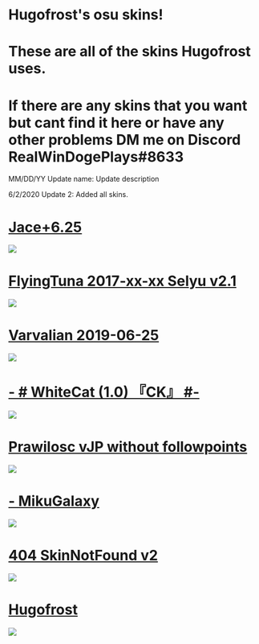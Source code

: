 # Hugofrost's osu skins!
# These are all of the skins Hugofrost uses.
# If there are any skins that you want but cant find it here or have any other problems DM me on Discord RealWinDogePlays#8633

MM/DD/YY Update name: Update description

6/2/2020 Update 2: Added all skins.

# [Jace+6.25](http://puu.sh/FM1ks/263dae1cda.osk)
![](https://osu.ppy.sh/ss/14989089/f082)

# [FlyingTuna 2017-xx-xx Selyu v2.1](https://circle-people.com/wp-content/Skins/FlyingTuna/FlyingTuna%202017-xx-xx%20Selyu%20v2.1.osk)
![](https://osu.ppy.sh/ss/14989094/ed8b)

# [Varvalian 2019-06-25](https://osuskins.net/skin/vjUqKOh)
![](https://osu.ppy.sh/ss/14989112/62ef)

# [-        # WhiteCat (1.0) 『CK』 #-](https://skins.osuck.net/index.php?newsid=1107)
![](https://osu.ppy.sh/ss/14989148/041b)

# [Prawilosc vJP without followpoints](https://drive.google.com/drive/folders/1rHedyDJx-uOVr_uumoUw3e5PnD8bUPc5)
![](https://osu.ppy.sh/ss/14989154/f2e0)


# [- MikuGalaxy](http://www.mediafire.com/file/dmh71kd189b03s7/-_MikuGalaxy.osk/file)
![](https://osu.ppy.sh/ss/14998031/212f)

# [404 SkinNotFound v2](https://drive.google.com/file/d/1FMltv1fmzkYLbUqORRVGfbrTXnRH32No/view)
![](https://osu.ppy.sh/ss/15010270/69cc)

# [Hugofrost](https://mega.nz/#!EF5XSAaS!Wmb2ujKiJT-O-8sxB-sjEcMZzjBuHj3jLc6hxFsalAc)
![](https://osu.ppy.sh/ss/15010290/872b)
